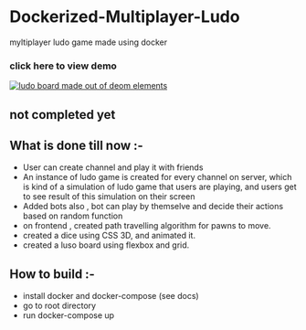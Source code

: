 # Dockerized-Multiplayer-Ludo


myltiplayer ludo game made using docker

### click here to view demo
[![ludo board made out of deom elements](https://img.youtube.com/vi/NANSV7pPtRY/0.jpg)](https://www.youtube.com/watch?v=NANSV7pPtRY)


## not completed yet

## What is done till now :-

- User can create channel and play it with friends
- An instance of ludo game is created for every channel on server, which is kind of a simulation of ludo game that users are playing, and users get to see result of this simulation on their screen
- Added bots also , bot can play by themselve and decide their actions based on random function
- on frontend , created path travelling algorithm for pawns to move.
- created a dice using CSS 3D, and animated it.
- created a luso board using flexbox and grid.


## How to build :-

 - install docker and docker-compose (see docs)
 - go to root directory
 - run docker-compose up
